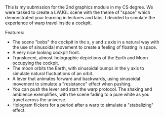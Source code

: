 This is my submission for the 2nd graphics module in my CS degree. We were tasked to create a LWJGL scene with the theme of "space" which demonstrated your learning in lectures and labs. I decided to simulate the experience of warp travel inside a cockpit.
  
Features:
* The scene "bobs" the cockpit in the x, y and z axis in a natural way with the use of sinusoidal movement to create a feeling of floating in space.
* A very nice looking cockpit front.
* Translucent, almost-holographic depictions of the Earth and Moon occupying the cockpit. 
* The moon orbits the Earth, with sinusoidal bumps in the y axis to simulate natural fluctuations of an orbit.
* A lever that animates forward and backwards, using sinusoidal movement to simulate a "resistance" effect when pushing.
* You can push the lever and start the warp protocol. The shaking and ambience exemplifies, with the scene fading to a pure white as you travel across the universe.
* Hologram flickers for a period after a warp to simulate a "stabalizing" effect.
